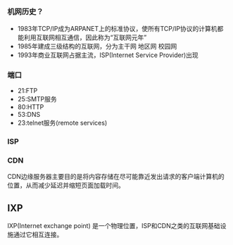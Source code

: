 ##

### 机网历史？

* 1983年TCP/IP成为ARPANET上的标准协议，使所有TCP/IP协议的计算机都能利用互联网相互通信，因此称为“互联网元年”
* 1985年建成三级结构的互联网，分为主干网 地区网 校园网
* 1993年商业互联网占据主流，ISP(Internet Service Provider)出现
### 端口

* 21:FTP
* 25:SMTP服务
* 80:HTTP
* 53:DNS
* 23:telnet服务(remote services)

### ISP

### CDN

CDN边缘服务器主要目的是将内容存储在尽可能靠近发出请求的客户端计算机的位置，从而减少延迟并缩短页面加载时间。

## IXP

IXP(Internet exchange point) 是一个物理位置，ISP和CDN之类的互联网基础设施通过它相互连接。

